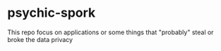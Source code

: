 # psychic-spork
This repo focus on applications or some things that "probably" steal or broke the data privacy

